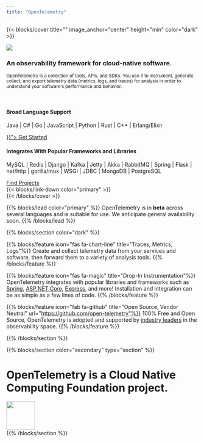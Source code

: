 ```yaml
---
title: "OpenTelemetry"
---
```


{{< blocks/cover title="" image_anchor="center" height="min" color="dark" >}}
<div class="mx-auto">
    <div class="col-sm-5 offset-sm-7 card bg-transparent border-0">
      <img class="card-img-top mx-auto" src="/img/logos/opentelemetry-stacked-color.png">
      <div class="card-body">
        <h3 class="card-title text-left">An observability framework for cloud-native software.</h3>
        <p class="card-text text-left"><small>OpenTelemetry is a collection of tools, APIs, and SDKs. You use it to instrument, generate, collect, and export telemetry data (metrics, logs, and traces) for analysis in order to understand your software's performance and behavior.</small></p>
      </div>
    </div>
  <br/>
  <div class="card-group">
    <div class="card bg-primary">
      <div class="card-body">
        <h4 class="card-title">Broad Language Support</h4>
        <p>Java | C# | Go | JavaScript | Python | Rust | C++ | Erlang/Elixir</p>
      </div>
      <div class="card-footer bg-transparent">
        <a class="btn btn-lg btn-primary" href="{{< relref "/docs" >}}">
          Get Started <i class="fas fa-arrow-alt-circle-right ml-2"></i>
        </a>
      </div>
    </div>
    <div class="card bg-secondary">
      <div class="card-body">
        <h4 class="card-title">Integrates With Popular Frameworks and Libraries</h4>
        <p>MySQL | Redis | Django | Kafka | Jetty | Akka | RabbitMQ | Spring | Flask | net/http | gorilla/mux | WSGI | JDBC | MongoDB | PostgreSQL</p>
      </div>
      <div class="card-footer bg-transparent">
        <a class="btn btn-lg btn-secondary" href="https://github.com/open-telemetry">
          Find Projects <i class="fab fa-github ml-2"></i>
        </a>
      </div>
    </div>
  </div>
  <div class="mx-auto mt-5">
    {{< blocks/link-down color="primary" >}}
  </div>
</div>
{{< /blocks/cover >}}

{{% blocks/lead color="primary" %}}
OpenTelemetry is in **beta** across several languages and is suitable for use. We anticipate general availability soon.
{{% /blocks/lead %}}

{{% blocks/section color="dark" %}}

{{% blocks/feature icon="fas fa-chart-line" title="Traces, Metrics, Logs"%}}
Create and collect telemetry data from your services and software, then forward them to a variety of analysis tools.
{{% /blocks/feature %}}

{{% blocks/feature icon="fas fa-magic" title="Drop-In Instrumentation"%}}
OpenTelemetry integrates with popular libraries and frameworks such as [Spring](https://spring.io/), [ASP.NET Core](https://docs.microsoft.com/aspnet/core), [Express](https://expressjs.com/), and more! Installation and integration can be as simple as a few lines of code.
{{% /blocks/feature %}}

{{% blocks/feature icon="fab fa-github" title="Open Source, Vendor Neutral" url="https://github.com/open-telemetry"%}}
100% Free and Open Source, OpenTelemetry is adopted and supported by [industry leaders](/vendors) in the observability space.
{{% /blocks/feature %}}

{{% /blocks/section %}}

{{% blocks/section color="secondary" type="section" %}}
<div class="row">
  <div class="col">
    <h1 class="display-3 text-center">OpenTelemetry is a Cloud Native Computing Foundation project.</h1>
    <img src="/img/logos/cncf-icon-white.svg" width="75" class="mx-auto d-block"></img>
  </div>
</div>
{{% /blocks/section %}}
